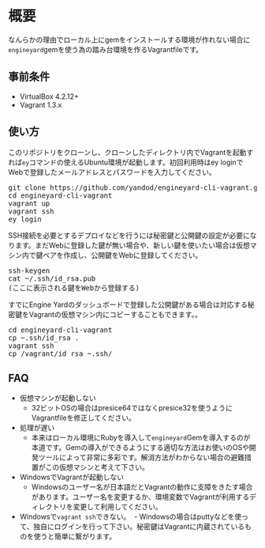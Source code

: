 # 概要

なんらかの理由でローカル上にgemをインストールする環境が作れない場合に<code>engineyard</code>gemを使う為の踏み台環境を作るVagrantfileです。

## 事前条件

- VirtualBox 4.2.12+
- Vagrant 1.3.x

## 使い方

このリポジトリをクローンし、クローンしたディレクトリ内でVagrantを起動すれば<code>ey</code>コマンドの使えるUbuntu環境が起動します。初回利用時はey loginでWebで登録したメールアドレスとパスワードを入力してください。

<pre>
git clone https://github.com/yandod/engineyard-cli-vagrant.git
cd engineyard-cli-vagrant
vagrant up
vagrant ssh
ey login
</pre>

SSH接続を必要とするデプロイなどを行うには秘密鍵と公開鍵の設定が必要になります。まだWebに登録した鍵が無い場合や、新しい鍵を使いたい場合は仮想マシン内で鍵ペアを作成し、公開鍵をWebに登録してください。

<pre>
ssh-keygen
cat ~/.ssh/id_rsa.pub
(ここに表示される鍵をWebから登録する)
</pre>

すでにEngine Yardのダッシュボードで登録した公開鍵がある場合は対応する秘密鍵をVagrantの仮想マシン内にコピーすることもできます。。

<pre>
cd engineyard-cli-vagrant
cp ~.ssh/id_rsa .
vagrant ssh
cp /vagrant/id_rsa ~.ssh/
</pre>

## FAQ

- 仮想マシンが起動しない
	- 32ビットOSの場合はpresice64ではなくpresice32を使うようにVagrantfileを修正してください。
- 処理が遅い
	- 本来はローカル環境にRubyを導入して<code>engineyard</code>Gemを導入するのが本道です。Gemの導入ができるようにする適切な方法はお使いのOSや開発ツールによって非常に多彩です。解消方法がわからない場合の避難措置がこの仮想マシンと考えて下さい。 
- WindowsでVagrantが起動しない
	- Windowsのユーザー名が日本語だとVagrantの動作に支障をきたす場合があります。ユーザー名を変更するか、環境変数でVagrantが利用するディレクトリを変更して利用してください。
- Windowsで<code>vagrant ssh</code>できない。 	- Windowsの場合はputtyなどを使って、独自にログインを行って下さい。秘密鍵はVagrantに内蔵されているものを使うと簡単に繋がります。 